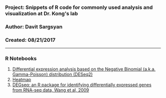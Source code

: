 ### Project: Snippets of R code for commonly used analysis and visualization at Dr. Kong's lab 
### Author: Davit Sargsyan  
### Created: 08/21/2017

---

### R Notebooks
1. [Differential expression analysis based on the Negative Binomial (a.k.a. Gamma-Poisson) distribution (DESeq2)](http://htmlpreview.github.com/?https://github.com/KongLabRUSP/snippets/blob/master/rnotebook/counts_deseq2.nb.html)   
2. [Heatmap](http://htmlpreview.github.com/?https://github.com/KongLabRUSP/snippets/blob/master/rnotebook/ggplot_heatmap.nb.html)   
3. [DEGseq: an R package for identifying differentially expressed
genes from RNA-seq data, Wang et al, 2009](https://www.ncbi.nlm.nih.gov/pubmed/19855105)   
